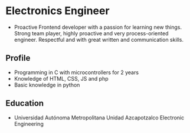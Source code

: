<h1>Electronics Engineer</h1>

<ul>
<li><p>Proactive Frontend developer with a passion for learning new things. Strong team player, highly proactive and very process-oriented engineer. Respectful and with great written and communication skills.</p></li>
  
</ul>
<h2>Profile</h2>
<ul>
<li>Programming in C with microcontrollers for 2 years</li>
<li>Knowledge of HTML, CSS, JS and php</li>
<li>Basic knowledge in python</li>
</ul>

<h2>Education</h2>
<ul>
<li>Universidad Autónoma Metropolitana Unidad Azcapotzalco Electronic Engineering</li>
</ul>




<!--
**josafath597/josafath597** is a ✨ _special_ ✨ repository because its `README.md` (this file) appears on your GitHub profile.

Here are some ideas to get you started:

- 🔭 I’m currently working on ...
- 🌱 I’m currently learning ...
- 👯 I’m looking to collaborate on ...
- 🤔 I’m looking for help with ...
- 💬 Ask me about ...
- 📫 How to reach me: ...
- 😄 Pronouns: ...
- ⚡ Fun fact: ...
-->
